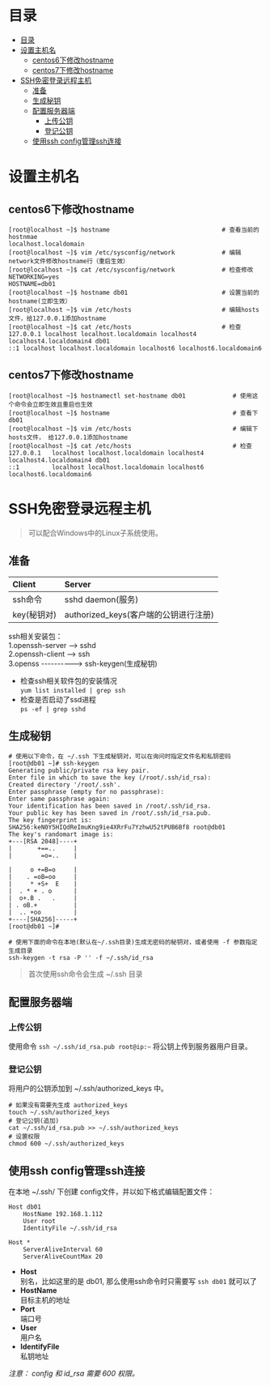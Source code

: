 <!--
 * @Autor: 李逍遥
 * @Date: 2021-03-02 08:48:20
 * @LastEditors: 李逍遥
 * @LastEditTime: 2021-03-21 11:51:10
 * @Descriptiong: 
-->

# 目录 #

- [目录](#目录)
- [设置主机名](#设置主机名)
  - [centos6下修改hostname](#centos6下修改hostname)
  - [centos7下修改hostname](#centos7下修改hostname)
- [SSH免密登录远程主机](#ssh免密登录远程主机)
  - [准备](#准备)
  - [生成秘钥](#生成秘钥)
  - [配置服务器端](#配置服务器端)
    - [上传公钥](#上传公钥)
    - [登记公钥](#登记公钥)
  - [使用ssh config管理ssh连接](#使用ssh-config管理ssh连接)

# 设置主机名 #

## centos6下修改hostname ##

```shell
[root@localhost ~]$ hostname                               # 查看当前的hostnmae
localhost.localdomain
[root@localhost ~]$ vim /etc/sysconfig/network             # 编辑network文件修改hostname行（重启生效）
[root@localhost ~]$ cat /etc/sysconfig/network             # 检查修改
NETWORKING=yes
HOSTNAME=db01
[root@localhost ~]$ hostname db01                          # 设置当前的hostname(立即生效）
[root@localhost ~]$ vim /etc/hosts                         # 编辑hosts文件，给127.0.0.1添加hostname
[root@localhost ~]$ cat /etc/hosts                         # 检查
127.0.0.1 localhost localhost.localdomain localhost4 localhost4.localdomain4 db01
::1 localhost localhost.localdomain localhost6 localhost6.localdomain6
```

## centos7下修改hostname ##

```shell
[root@localhost ~]$ hostnamectl set-hostname db01             # 使用这个命令会立即生效且重启也生效
[root@localhost ~]$ hostname                                  # 查看下
db01
[root@localhost ~]$ vim /etc/hosts                            # 编辑下hosts文件， 给127.0.0.1添加hostname
[root@localhost ~]$ cat /etc/hosts                            # 检查
127.0.0.1   localhost localhost.localdomain localhost4 localhost4.localdomain4 db01
::1         localhost localhost.localdomain localhost6 localhost6.localdomain6
```

# SSH免密登录远程主机 #

>可以配合Windows中的Linux子系统使用。  

## 准备 ##

|Client|Server|
|:-|:-|
|ssh命令|sshd daemon(服务)|
|key(秘钥对)|authorized_keys(客户端的公钥进行注册)|

ssh相关安装包：  
1.openssh-server --> sshd  
2.openssh-client --> ssh  
3.openss ----------> ssh-keygen(生成秘钥)  

- 检查ssh相关软件包的安装情况  
  `yum list installed | grep ssh`  
- 检查是否启动了ssd进程  
  `ps -ef | grep sshd`  

## 生成秘钥 ##

```shell
# 使用以下命令，在 ~/.ssh 下生成秘钥对，可以在询问时指定文件名和私钥密码
[root@db01 ~]# ssh-keygen
Generating public/private rsa key pair.
Enter file in which to save the key (/root/.ssh/id_rsa):
Created directory '/root/.ssh'.
Enter passphrase (empty for no passphrase):
Enter same passphrase again:
Your identification has been saved in /root/.ssh/id_rsa.
Your public key has been saved in /root/.ssh/id_rsa.pub.
The key fingerprint is:
SHA256:keN0Y5HIQdReImuKng9ie4XRrFu7YzhwU52tPUB6Bf8 root@db01
The key's randomart image is:
+---[RSA 2048]----+
|       +==..     |
|        =o=..    |

|     o +=B=o     |
|    . =oB=oo     |
|     * +S+  E    |
|  . * + . o      |
|  o+.B .   .     |
| . oB.+          |
|  .. +oo         |
+----[SHA256]-----+
[root@db01 ~]#

# 使用下面的命令在本地(默认在~/.ssh目录)生成无密码的秘钥对，或者使用 -f 参数指定生成目录
ssh-keygen -t rsa -P '' -f ~/.ssh/id_rsa
```

>首次使用ssh命令会生成 ~/.ssh 目录

## 配置服务器端 ##

### 上传公钥 ###

使用命令 `ssh ~/.ssh/id_rsa.pub root@ip:~` 将公钥上传到服务器用户目录。  

### 登记公钥 ###

将用户的公钥添加到 ~/.ssh/authorized_keys 中。  

```shell
# 如果没有需要先生成 authorized_keys
touch ~/.ssh/authorized_keys
# 登记公钥(追加)
cat ~/.ssh/id_rsa.pub >> ~/.ssh/authorized_keys
# 设置权限
chmod 600 ~/.ssh/authorized_keys
```

## 使用ssh config管理ssh连接 ##

在本地 ~/.ssh/ 下创建 config文件，并以如下格式编辑配置文件：  

```config
Host db01
    HostName 192.168.1.112
    User root
    IdentityFile ~/.ssh/id_rsa

Host *
    ServerAliveInterval 60
    ServerAliveCountMax 20
```

- **Host**  
  别名，比如这里的是 db01, 那么使用ssh命令时只需要写 `ssh db01` 就可以了  
- **HostName**  
  目标主机的地址  
- **Port**  
  端口号  
- **User**  
  用户名  
- **IdentifyFile**  
  私钥地址  

*注意： config 和 id_rsa 需要 600 权限。*  
